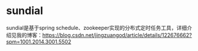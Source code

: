 # sundial

sundial是基于spring schedule、zookeeper实现的分布式定时任务工具，详细介绍见我的博客：https://blog.csdn.net/jingzuangod/article/details/122676662?spm=1001.2014.3001.5502
